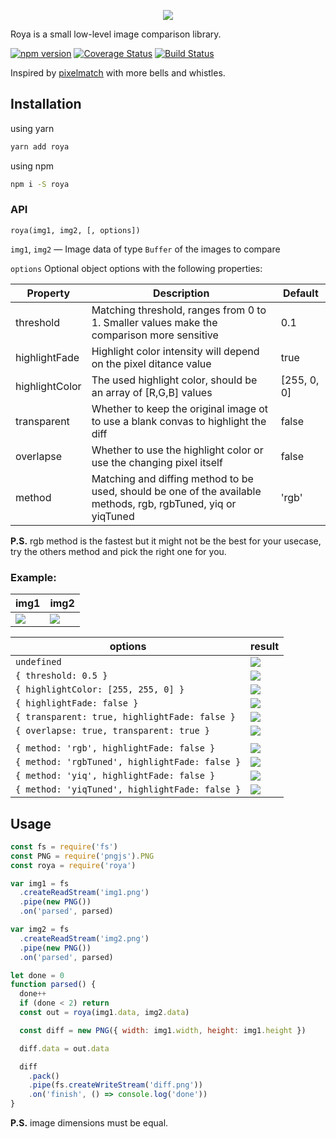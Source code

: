 <p align="center"><img width="auto" src="https://raw.githubusercontent.com/mouafa/roya/master/assets/cover.png"></p>

Roya is a small low-level image comparison library.

[![npm version](https://badge.fury.io/js/roya.svg)](https://badge.fury.io/js/roya)
[![Coverage Status](https://coveralls.io/repos/github/mouafa/roya/badge.svg?branch=master)](https://coveralls.io/github/mouafa/roya?branch=master)
[![Build Status](https://api.travis-ci.org/mouafa/roya.svg?branch=master)](https://travis-ci.org/mouafa/roya#)

Inspired by [pixelmatch](https://github.com/mapbox/pixelmatch) with more bells and whistles.

## Installation

using yarn

```bash
yarn add roya
```

using npm

```bash
npm i -S roya
```

### API

```
roya(img1, img2, [, options])
```

`img1`, `img2` — Image data of type `Buffer` of the images to compare

`options` Optional object options with the following properties:

| Property       | Description                                                                                                    | Default     |
| -------------- | -------------------------------------------------------------------------------------------------------------- | ----------- |
| threshold      | Matching threshold, ranges from 0 to 1. Smaller values make the comparison more sensitive                      | 0.1         |
| highlightFade  | Highlight color intensity will depend on the pixel ditance value                                               | true        |
| highlightColor | The used highlight color, should be an array of [R,G,B] values                                                 | [255, 0, 0] |
| transparent    | Whether to keep the original image ot to use a blank convas to highlight the diff                              | false       |
| overlapse      | Whether to use the highlight color or use the changing pixel itself                                            | false       |
| method         | Matching and diffing method to be used, should be one of the available methods, rgb, rgbTuned, yiq or yiqTuned | 'rgb'       |

**P.S.** rgb method is the fastest but it might not be the best for your usecase, try the others method and pick the right one for you.

### Example:

| img1                            | img2                            |
| ------------------------------- | ------------------------------- |
| ![](testdrive/fixture/img1.png) | ![](testdrive/fixture/img2.png) |

| options                                        | result                                           |
| ---------------------------------------------- | ------------------------------------------------ |
| `undefined`                                    | ![](testdrive/fixture/diff_default.png)          |
| `{ threshold: 0.5 }`                           | ![](testdrive/fixture/diff_higher_threshold.png) |
| `{ highlightColor: [255, 255, 0] }`            | ![](testdrive/fixture/diff_yellow.png)           |
| `{ highlightFade: false }`                     | ![](testdrive/fixture/diff_solid.png)            |
| `{ transparent: true, highlightFade: false }`  | ![](testdrive/fixture/diff_transparent.png)      |
| `{ overlapse: true, transparent: true }`       | ![](testdrive/fixture/diff_overlapse.png)        |
|                                                |
| `{ method: 'rgb', highlightFade: false }`      | ![](testdrive/fixture/diff_method_rgb.png)       |
| `{ method: 'rgbTuned', highlightFade: false }` | ![](testdrive/fixture/diff_method_rgbTuned.png)  |
| `{ method: 'yiq', highlightFade: false }`      | ![](testdrive/fixture/diff_method_yiq.png)       |
| `{ method: 'yiqTuned', highlightFade: false }` | ![](testdrive/fixture/diff_method_yiqTuned.png)  |

## Usage

```js
const fs = require('fs')
const PNG = require('pngjs').PNG
const roya = require('roya')

var img1 = fs
  .createReadStream('img1.png')
  .pipe(new PNG())
  .on('parsed', parsed)

var img2 = fs
  .createReadStream('img2.png')
  .pipe(new PNG())
  .on('parsed', parsed)

let done = 0
function parsed() {
  done++
  if (done < 2) return
  const out = roya(img1.data, img2.data)

  const diff = new PNG({ width: img1.width, height: img1.height })

  diff.data = out.data

  diff
    .pack()
    .pipe(fs.createWriteStream('diff.png'))
    .on('finish', () => console.log('done'))
}
```

**P.S.** image dimensions must be equal.
